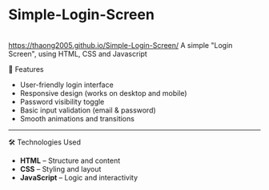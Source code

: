 # Simple-Login-Screen
<br> https://thaong2005.github.io/Simple-Login-Screen/
A simple "Login Screen", using HTML, CSS and Javascript

🚀 Features

- User-friendly login interface  
- Responsive design (works on desktop and mobile)  
- Password visibility toggle  
- Basic input validation (email & password)  
- Smooth animations and transitions  

---

🛠️ Technologies Used

- **HTML** – Structure and content  
- **CSS** – Styling and layout  
- **JavaScript** – Logic and interactivity  
